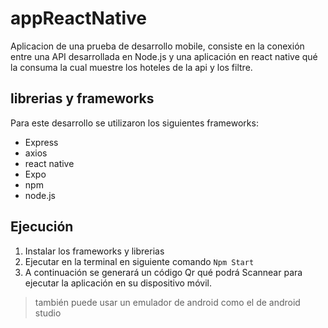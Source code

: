 # appReactNative
Aplicacion de una prueba de desarrollo mobile, consiste en la conexión entre una API desarrollada en Node.js y una aplicación en react native qué la consuma la cual muestre los hoteles de la api y los filtre. 
## librerias y frameworks
Para este desarrollo se utilizaron los siguientes frameworks:
- Express
- axios
- react native
- Expo
- npm
- node.js
## Ejecución
1. Instalar los frameworks y librerias
2. Ejecutar en la terminal en siguiente comando
   `Npm Start`
3. A continuación se generará un código Qr qué podrá Scannear para ejecutar la aplicación en su dispositivo móvil.
> también puede usar un emulador de android como el de android studio

